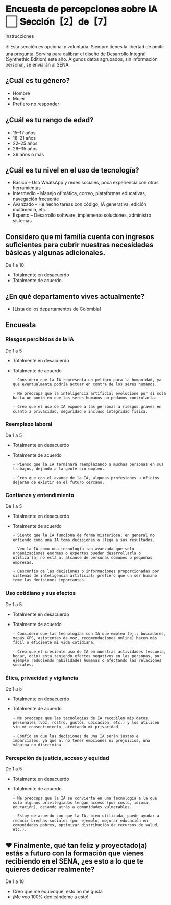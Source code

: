 # 𝐄𝐧𝐜𝐮𝐞𝐬𝐭𝐚 𝐝𝐞 𝐩𝐞𝐫𝐜𝐞𝐩𝐜𝐢𝐨𝐧𝐞𝐬 𝐬𝐨𝐛𝐫𝐞 𝐈𝐀 ⬜️ 𝐒𝐞𝐜𝐜𝐢𝐨́𝐧【2】𝐝𝐞【7】

Instrucciones

✳️ Esta sección es opcional y voluntaria. Siempre tienes la libertad de omitir una pregunta.
Servirá para calibrar el diseño de Desarrollo Integral (Synthethic Edition) este año.
Algunos datos agrupados, sin información personal, se enviarán al SENA.

## ¿Cuál es tu género?

- Hombre
- Mujer
- Prefiero no responder

## ¿Cuál es tu rango de edad?

- 15–17 años
- 18–21 años
- 22–25 años
- 26–35 años
- 36 años o más

## ¿Cuál es tu nivel en el uso de tecnología?

- Básico – Uso WhatsApp y redes sociales, poca experiencia con otras herramientas
- Intermedio – Manejo ofimática, correo, plataformas educativas, navegación frecuente
- Avanzado – He hecho tareas con código, IA generativa, edición multimedia, etc.
- Experto – Desarrollo software, implemento soluciones, administro sistemas

## Considero que mi familia cuenta con ingresos suficientes para cubrir nuestras necesidades básicas y algunas adicionales.

De 1 a 10

- Totalmente en desacuerdo
- Totalmente de acuerdo

## ¿En qué departamento vives actualmente?

- [Lista de los departamentos de Colombia]

## Encuesta

### Riesgos percibidos de la IA

De 1 a 5

- Totalmente en desacuerdo
- Totalmente de acuerdo

      - Considero que la IA representa un peligro para la humanidad, ya que eventualmente podría actuar en contra de los seres humanos.  
    
      - Me preocupa que la inteligencia artificial evolucione por sí sola hasta un punto en que los seres humanos no podamos controlarla.

      - Creo que el uso de IA expone a las personas a riesgos graves en cuanto a privacidad, seguridad o incluso integridad física.

### Reemplazo laboral

De 1 a 5

- Totalmente en desacuerdo
- Totalmente de acuerdo

      - Pienso que la IA terminará reemplazando a muchas personas en sus trabajos, dejando a la gente sin empleo.

      - Creo que con el avance de la IA, algunas profesiones u oficios dejarán de existir en el futuro cercano.

### Confianza y entendimiento

De 1 a 5

- Totalmente en desacuerdo
- Totalmente de acuerdo

      - Siento que la IA funciona de forma misteriosa; en general no entiendo cómo una IA toma decisiones o llega a sus resultados.

      - Veo la IA como una tecnología tan avanzada que solo organizaciones enormes o expertos pueden desarrollarla o utilizarla; no está al alcance de personas comunes o pequeñas empresas.

      - Desconfío de las decisiones o informaciones proporcionadas por sistemas de inteligencia artificial; prefiero que un ser humano tome las decisiones importantes.

### Uso cotidiano y sus efectos

De 1 a 5

- Totalmente en desacuerdo
- Totalmente de acuerdo

      - Considero que las tecnologías con IA que empleo (ej.: buscadores, mapas GPS, asistentes de voz, recomendaciones online) hacen más fácil o eficiente mi vida cotidiana.

      - Creo que el creciente uso de IA en nuestras actividades (escuela, hogar, ocio) está teniendo efectos negativos en las personas, por ejemplo reduciendo habilidades humanas o afectando las relaciones sociales.

### Ética, privacidad y vigilancia

De 1 a 5

- Totalmente en desacuerdo
- Totalmente de acuerdo

      - Me preocupa que las tecnologías de IA recopilen mis datos personales (voz, rostro, gustos, ubicación, etc.) y los utilicen sin mi consentimiento, afectando mi privacidad.

      - Confío en que las decisiones de una IA serán justas e imparciales, ya que al no tener emociones ni prejuicios, una máquina no discrimina.

### Percepción de justicia, acceso y equidad

De 1 a 5

- Totalmente en desacuerdo
- Totalmente de acuerdo

      - Me preocupa que la IA se convierta en una tecnología a la que solo algunos privilegiados tengan acceso (por costo, idioma, educación), dejando atrás a comunidades vulnerables.

      - Estoy de acuerdo con que la IA, bien utilizada, puede ayudar a reducir brechas sociales (por ejemplo, mejorar educación en comunidades pobres, optimizar distribución de recursos de salud, etc.).

## ❤️ Finalmente, qué tan feliz y proyectado(a) estás a futuro con la formación que vienes recibiendo en el SENA, ¿es esto a lo que te quieres dedicar realmente?

De 1 a 10

- Creo que me equivoqué, esto no me gusta
- ¡Me veo 100% dedicándome a esto!
